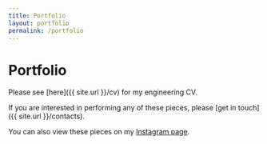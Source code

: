 ```yaml
---
title: Portfolio
layout: portfolio
permalink: /portfolio
---
```


# Portfolio

Please see [here]({{ site.url }}/cv) for my engineering CV.

If you are interested in performing any of these pieces, please [get in touch]({{ site.url }}/contacts).

You can also view these pieces on my [Instagram page](https://www.instagram.com/j.pmjl.music/).
